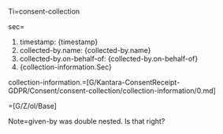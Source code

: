 Ti=consent-collection

sec=<ol><li>timestamp: {timestamp}<li>collected-by.name: {collected-by.name}<li>collected-by.on-behalf-of: {collected-by.on-behalf-of}<li>{collection-information.Sec}</ol>

collection-information.=[G/Kantara-ConsentReceipt-GDPR/Consent/consent-collection/collection-information/0.md]

=[G/Z/ol/Base]

Note=given-by was double nested.  Is that right?
